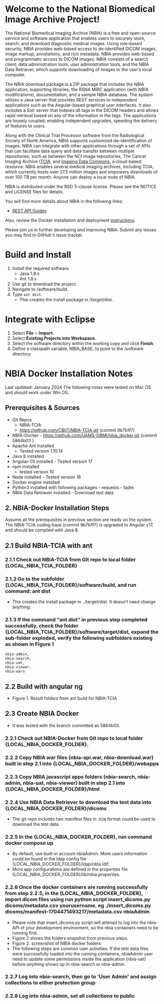 Welcome to the National Biomedical Image Archive Project!
================================================================

The National Biomedical Imaging Archive (NBIA) is a free and open-source service and software application that enables users to securely store, search, and download diagnostic medical images. Using role-based security, NBIA provides web-based access to de-identified DICOM images, image markup, annotations, and rich metadata. NBIA provides web-based and programmatic access to DICOM images. NBIA consists of a search client, data administration tools, user administration tools, and the NBIA Data Retriever, which supports downloading of images to the user’s local computer.

The NBIA download package is a ZIP package that includes the NBIA application, supporting libraries, the RSNA MIRC application (with NBIA modifications), documentation, and a sample NBIA database. The system utilizes a Java server that provides REST services to independent applications such as the Angular-based graphical user interfaces. It also includes a Solr server that indexes all tags in the DICOM headers and allows rapid retrieval based on any of the information in the tags. The applications are loosely coupled, enabling independent upgrades, speeding the delivery of features to users.

Along with the Clinical Trial Processor software from the Radiological Society of North America, NBIA supports customized de-identification of images. NBIA can integrate with other applications through a set of APIs that can facilitate data query and data transfer between multiple repositories, such as between the NCI image repositories, The Cancer Imaging Archive ([TCIA](https://www.cancerimagingarchive.net/), and [Imaging Data Commons](https://portal.imaging.datacommons.cancer.gov/), a cloud-based resource. NBIA enables several medical imaging archives, including TCIA, which currently hosts over 27.5 million images and empowers downloads of over 100 TB per month. Anyone can deploy a local node of NBIA. 

NBIA is distributed under the BSD 3-clause license. Please see the NOTICE and LICENSE files for details.

You will find more details about NBIA in the following links:
  * [REST API Guides](https://wiki.cancerimagingarchive.net/display/Public/TCIA+Programmatic+Interface+REST+API+Guides)
    
Also, review the Docker installation and deployment [instructions](https://github.com/UAMS-DBMI/nbia_docker/blob/main/README.md).

Please join us in further developing and improving NBIA. Submit any issues you may find to GitHub's issue tracker. 

Build and Install
================================================================
1.	Install the required software
    * Java 1.8.x
    *	Ant 1.8.x
2.	Use git to download the project.
3.	Navigate to /software/build.
4.	Type ``ant dist``.
    *	This creates the install package in /target/dist.
  
Integrate with Eclipse
================================================================
1.	Select **File** > **Import**.
2.	Select **Existing Projects into Workspace**.
3.	Select the software directory within the working copy and click **Finish**.
4.	Define a classpath variable, NBIA_BASE, to point to the /software directory.

NBIA Docker Installation Notes
================================================================
Last updated: January 2024
The following notes were tested on Mac OS and should work under Win OS.
##	Prerequisites & Sources
   * Git Repos
     - NBIA-TCIA 
     - https://github.com/CBIIT/NBIA-TCIA.git (commit 9b7b1f7)
   *	NBIA-Docker
      - https://github.com/UAMS-DBMI/nbia_docker.git (commit 5864b03 )
   * Apache Ant Installed
      - Tested version 1.10.14
   *	Java 8 installed 
   *	Angular-Cli installed
     - Tested version 17
   * npm installed 
     - tested version 10
   *	Node installed
     - Tested version 18
   *	Docker engine installed
   *	Python3 installed with following packages
 	   - requests
 	   - tqdm
   *	NBIA Data Retriever installed
     - Download test data
  ## 2.	NBIA-Docker Installation Steps
Assume all the prerequisites in previous section are ready on the system.
The NBIA-TCIA coding base (commit 9b7b1f7) is upgraded to Angular v17, and should be compiled with Java 8.
## 2.1 Build NBIA-TCIA with ant
### 2.1.1	Check out NBIA-TCIA from Git repo to local folder {LOCAL_NBIA_TCIA_FOLDER} 
### 2.1.2	Go to the subfolder {LOCAL_NBIA_TCIA_FOLDER}/software/build, and run command: ant dist 
- This creates the install package in ../target/dist. It doesn’t need change anything.
### 2.1.3	If the command “ant dist” in previous step completed successfully, check the folder {LOCAL_NBIA_TCIA_FOLDER}/software/target/dist, expand the sub-folder exploded, verify the following subfolders existing as shown in Figure 1  
 	nbia-admin, 
 	nbia-search, 
 	nbia-uat, 
 	nbia-viewer, 
 	nbia-wars 
## 2.2 Build with angular ng
- Figure 1. Result folders from ant build for NBIA-TCIA
## 2.3 	Create NBIA Docker
- It was tested with the branch committed as 5864b03.
###  2.2.1	Check out NBIA-Docker from Git repo to local folder {LOCAL_NBIA_DOCKER_FOLDER}.
###  2.2.2	Copy NBIA war files (nbia-api.war, nbia-download.war) built in step 2.1 into {LOCAL_NBIA_DOCKER_FOLDER}/webapps
###  2.2.3	Copy NBIA javascript apps folders (nbia-search, nbia-admin, nbia-uat, nbia-viewer) built in step 2.1 into {LOCAL_NBIA_DOCKER_FOLDER}/html
###  2.2.4	Use NBIA Data Retriever to download the test data into {LOCAL_NBIA_DOCKER_FOLDER}/dicoms 
- The git repo includes two manifest files in .tcia format could be used to download the test data.
###  2.2.5	In the {LOCAL_NBIA_DOCKER_FOLDER}, run command docker compose up 
- By default, use built-in account nbiaAdmin. More users information could be found in the ldap config file {LOCAL_NBIA_DOCKER_FOLDER}/ldap/nbia.ldif. 
- More app configurations are defined in the properties file {LOCAL_NBIA_DOCKER_FOLDER}/lib/nbia.properties.
###  2.2.6	Once the docker containers  are running successfully from step 2.2.5, in the  {LOCAL_NBIA_DOCKER_FOLDER}, import dicom files using run python script  insert_dicoms.py  dicoms/metadata.csv yourusername, eg ./insert_dicoms.py dicoms/manifest-1704471493217/metadata.csv nbiaAdmin 
- Please note that insert_dicoms.py script will attempt to log into the nbia-API of your development environment, so the nbia containers need to be running first.
- Figure 2 shows the folders snapshot from previous steps.
- Figure 2. screenshot of NBIA docker folders
- The following steps are common user activities. If the test data files were successfully loaded into the running containers,  nbiaAdmin user need to update  some permissions inside the application (nbia-uat) before anything shows up in nbia-search or nbia-admin.
### 2.2.7 	Log into nbia-search, then go to 'User Admin' and assign collections to either protection group
### 2.2.8	Log into nbia-admin, set all collections to public 
